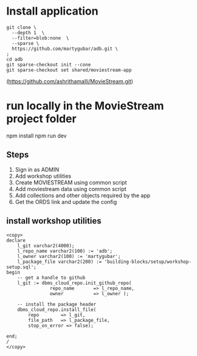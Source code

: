 # Install application
```
git clone \
  --depth 1  \
  --filter=blob:none  \
  --sparse \
  https://github.com/martygubar/adb.git \
;
cd adb
git sparse-checkout init --cone
git sparse-checkout set shared/moviestream-app
```

(https://github.com/ashrithamalli/MovieStream.git)

# run locally in the MovieStream project folder
npm install
npm run dev

## Steps
1. Sign in as ADMIN
2. Add workshop utilities
2. Create MOVIESTREAM using common script
3. Add moviestream data using common script
4. Add collections and other objects required by the app 
5. Get the ORDS link and update the config

## install workshop utilities
  ```
  <copy>
  declare
      l_git varchar2(4000);
      l_repo_name varchar2(100) := 'adb';
      l_owner varchar2(100) := 'martygubar';
      l_package_file varchar2(200) := 'building-blocks/setup/workshop-setup.sql';
  begin
      -- get a handle to github
      l_git := dbms_cloud_repo.init_github_repo(
                  repo_name       => l_repo_name,
                  owner           => l_owner );

      -- install the package header
      dbms_cloud_repo.install_file(
          repo        => l_git,
          file_path   => l_package_file,
          stop_on_error => false);

  end;
  /
  </copy>
  ```